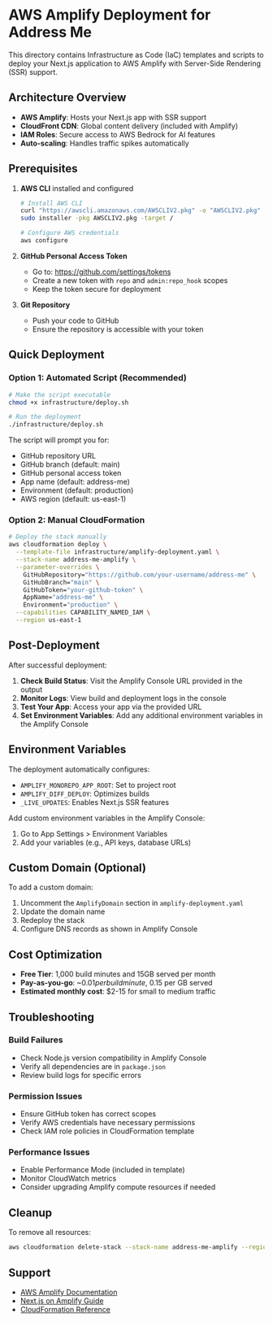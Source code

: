 # AWS Amplify Deployment for Address Me

This directory contains Infrastructure as Code (IaC) templates and scripts to deploy your Next.js application to AWS Amplify with Server-Side Rendering (SSR) support.

## Architecture Overview

- **AWS Amplify**: Hosts your Next.js app with SSR support
- **CloudFront CDN**: Global content delivery (included with Amplify)
- **IAM Roles**: Secure access to AWS Bedrock for AI features
- **Auto-scaling**: Handles traffic spikes automatically

## Prerequisites

1. **AWS CLI** installed and configured
   ```bash
   # Install AWS CLI
   curl "https://awscli.amazonaws.com/AWSCLIV2.pkg" -o "AWSCLIV2.pkg"
   sudo installer -pkg AWSCLIV2.pkg -target /
   
   # Configure AWS credentials
   aws configure
   ```

2. **GitHub Personal Access Token**
   - Go to: https://github.com/settings/tokens
   - Create a new token with `repo` and `admin:repo_hook` scopes
   - Keep the token secure for deployment

3. **Git Repository**
   - Push your code to GitHub
   - Ensure the repository is accessible with your token

## Quick Deployment

### Option 1: Automated Script (Recommended)

```bash
# Make the script executable
chmod +x infrastructure/deploy.sh

# Run the deployment
./infrastructure/deploy.sh
```

The script will prompt you for:
- GitHub repository URL
- GitHub branch (default: main)
- GitHub personal access token
- App name (default: address-me)
- Environment (default: production)
- AWS region (default: us-east-1)

### Option 2: Manual CloudFormation

```bash
# Deploy the stack manually
aws cloudformation deploy \
  --template-file infrastructure/amplify-deployment.yaml \
  --stack-name address-me-amplify \
  --parameter-overrides \
    GitHubRepository="https://github.com/your-username/address-me" \
    GitHubBranch="main" \
    GitHubToken="your-github-token" \
    AppName="address-me" \
    Environment="production" \
  --capabilities CAPABILITY_NAMED_IAM \
  --region us-east-1
```

## Post-Deployment

After successful deployment:

1. **Check Build Status**: Visit the Amplify Console URL provided in the output
2. **Monitor Logs**: View build and deployment logs in the console
3. **Test Your App**: Access your app via the provided URL
4. **Set Environment Variables**: Add any additional environment variables in the Amplify Console

## Environment Variables

The deployment automatically configures:
- `AMPLIFY_MONOREPO_APP_ROOT`: Set to project root
- `AMPLIFY_DIFF_DEPLOY`: Optimizes builds
- `_LIVE_UPDATES`: Enables Next.js SSR features

Add custom environment variables in the Amplify Console:
1. Go to App Settings > Environment Variables
2. Add your variables (e.g., API keys, database URLs)

## Custom Domain (Optional)

To add a custom domain:

1. Uncomment the `AmplifyDomain` section in `amplify-deployment.yaml`
2. Update the domain name
3. Redeploy the stack
4. Configure DNS records as shown in Amplify Console

## Cost Optimization

- **Free Tier**: 1,000 build minutes and 15GB served per month
- **Pay-as-you-go**: ~$0.01 per build minute, ~$0.15 per GB served
- **Estimated monthly cost**: $2-15 for small to medium traffic

## Troubleshooting

### Build Failures
- Check Node.js version compatibility in Amplify Console
- Verify all dependencies are in `package.json`
- Review build logs for specific errors

### Permission Issues
- Ensure GitHub token has correct scopes
- Verify AWS credentials have necessary permissions
- Check IAM role policies in CloudFormation template

### Performance Issues
- Enable Performance Mode (included in template)
- Monitor CloudWatch metrics
- Consider upgrading Amplify compute resources if needed

## Cleanup

To remove all resources:

```bash
aws cloudformation delete-stack --stack-name address-me-amplify --region us-east-1
```

## Support

- [AWS Amplify Documentation](https://docs.aws.amazon.com/amplify/)
- [Next.js on Amplify Guide](https://docs.aws.amazon.com/amplify/latest/userguide/server-side-rendering-amplify.html)
- [CloudFormation Reference](https://docs.aws.amazon.com/AWSCloudFormation/latest/UserGuide/)
